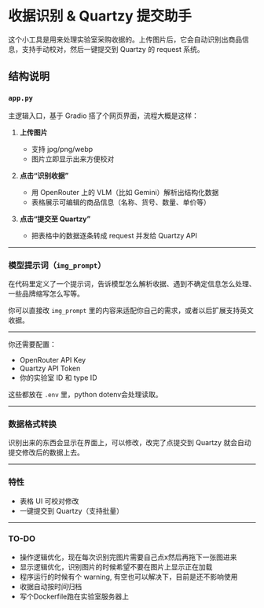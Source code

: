# 收据识别 & Quartzy 提交助手

这个小工具是用来处理实验室采购收据的。上传图片后，它会自动识别出商品信息，支持手动校对，然后一键提交到 Quartzy 的 request 系统。

## 结构说明

### `app.py`
主逻辑入口，基于 Gradio 搭了个网页界面，流程大概是这样：

1. **上传图片**
   - 支持 jpg/png/webp
   - 图片立即显示出来方便校对

2. **点击“识别收据”**
   - 用 OpenRouter 上的 VLM（比如 Gemini）解析出结构化数据
   - 表格展示可编辑的商品信息（名称、货号、数量、单价等）

3. **点击“提交至 Quartzy”**
   - 把表格中的数据逐条转成 request 并发给 Quartzy API

---

### 模型提示词（`img_prompt`）
在代码里定义了一个提示词，告诉模型怎么解析收据、遇到不确定信息怎么处理、一些品牌缩写怎么写等。

你可以直接改 `img_prompt` 里的内容来适配你自己的需求，或者以后扩展支持英文收据。

---


你还需要配置：
- OpenRouter API Key
- Quartzy API Token
- 你的实验室 ID 和 type ID

这些都放在 `.env` 里，python dotenv会处理读取。

---

### 数据格式转换

识别出来的东西会显示在界面上，可以修改，改完了点提交到 Quartzy 就会自动提交修改后的数据上去。

---

### 特性


- 表格 UI 可校对修改
- 一键提交到 Quartzy（支持批量）

---
### TO-DO

- 操作逻辑优化，现在每次识别完图片需要自己点x然后再拖下一张图进来
- 显示逻辑优化，识别图片的时候希望不要在图片上显示正在加载
- 程序运行的时候有个 warning, 有空也可以解决下，目前是还不影响使用
- 收据自动按时间归档
- 写个Dockerfile跑在实验室服务器上